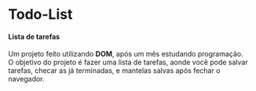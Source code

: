 # Todo-List

<h4>Lista de tarefas</h4>
<p>
  Um projeto feito utilizando <b>DOM</b>, após um mês estudando programação.
  <br>O objetivo do projeto é fazer uma lista de tarefas, aonde você pode salvar tarefas, checar as já terminadas, e mantelas salvas após fechar o navegador.
</p>
